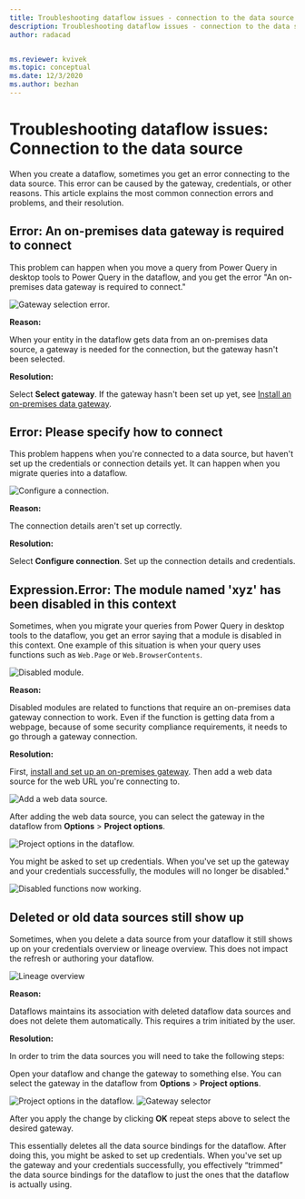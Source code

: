 ```yaml
---
title: Troubleshooting dataflow issues - connection to the data source
description: Troubleshooting dataflow issues - connection to the data source
author: radacad


ms.reviewer: kvivek
ms.topic: conceptual
ms.date: 12/3/2020
ms.author: bezhan
---
```


# Troubleshooting dataflow issues: Connection to the data source

When you create a dataflow, sometimes you get an error connecting to the data source. This error can be caused by the gateway, credentials, or other reasons. This article explains the most common connection errors and problems, and their resolution.

## Error: An on-premises data gateway is required to connect

This problem can happen when you move a query from Power Query in desktop tools to Power Query in the dataflow, and you get the error "An on-premises data gateway is required to connect."

![Gateway selection error.](media/GatewaySelectError.png)

**Reason:**

When your entity in the dataflow gets data from an on-premises data source, a gateway is needed for the connection, but the gateway hasn't been selected.

**Resolution:**

Select **Select gateway**. If the gateway hasn't been set up yet, see [Install an on-premises data gateway](/data-integration/gateway/service-gateway-install).

## Error: Please specify how to connect

This problem happens when you're connected to a data source, but haven't set up the credentials or connection details yet. It can happen when you migrate queries into a dataflow.

![Configure a connection.](media/ConfigureConnection.png)

**Reason:**

The connection details aren't set up correctly.

**Resolution:**

Select **Configure connection**. Set up the connection details and credentials.

## Expression.Error: The module named 'xyz' has been disabled in this context

Sometimes, when you migrate your queries from Power Query in desktop tools to the dataflow, you get an error saying that a module is disabled in this context. One example of this situation is when your query uses functions such as `Web.Page` or `Web.BrowserContents`.

![Disabled module.](media/DisabledModule.png)

**Reason:**

Disabled modules are related to functions that require an on-premises data gateway connection to work. Even if the function is getting data from a webpage, because of some security compliance requirements, it needs to go through a gateway connection.

**Resolution:**

First, [install and set up an on-premises gateway](/data-integration/gateway/service-gateway-install). Then add a web data source for the web URL you're connecting to.

![Add a web data source.](media/WebDataSourceInGateway.png)

After adding the web data source, you can select the gateway in the dataflow from **Options** > **Project options**.

![Project options in the dataflow.](media/ProjectOptions.png)

You might be asked to set up credentials. When you've set up the gateway and your credentials successfully, the modules will no longer be disabled."

![Disabled functions now working.](media/DisabledFunctionWorkingFine.png)

## Deleted or old data sources still show up

Sometimes, when you delete a data source from your dataflow it still shows up on your credentials overview or lineage overview. This does not impact the refresh or authoring your dataflow.

![Lineage overview](media/troubleshoot-dataflow-deleted-source/linage-overview.png)

**Reason:**

Dataflows maintains its association with deleted dataflow data sources and does not delete them automatically. This requires a trim initiated by the user.

**Resolution:**

In order to trim the data sources you will need to take the following steps:

Open your dataflow and change the gateway to something else. You can select the gateway in the dataflow from **Options** > **Project options**.

![Project options in the dataflow.](media/ProjectOptions.png)
![Gateway selector](media/troubleshoot-dataflow-deleted-source/gateway-selection.png)

After you apply the change by clicking **OK** repeat steps above to select the desired gateway.

This essentially deletes all the data source bindings for the dataflow. After doing this, you might be asked to set up credentials. When you've set up the gateway and your credentials successfully, you effectively “trimmed” the data source bindings for the dataflow to just the ones that the dataflow is actually using.
